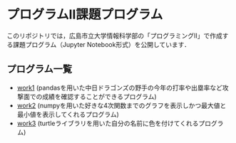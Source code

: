 # プログラムⅡ課題プログラム

このリポジトリでは，広島市立大学情報科学部の「プログラミングⅡ」で作成する課題プログラム（Jupyter Notebook形式）を公開しています．

## プログラム一覧
- [work1](https://github.com/syusaku06/prog2kakushin/blob/main/work1.ipynb) (pandasを用いた中日ドラゴンズの野手の今年の打率や出塁率など攻撃面での成績を確認することができるプログラム)
- [work2](https://github.com/syusaku06/prog2kakushin/blob/main/work2.ipynb) (numpyを用いた好きな4次関数までのグラフを表示しかつ最大値と最小値を表示してくれるプログラム)
- [work3](https://github.com/syusaku06/prog2kakushin/blob/main/work3.ipynb) (turtleライブラリを用いた自分の名前に色を付けてくれるプログラム)
